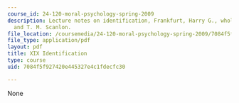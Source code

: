 ```yaml
---
course_id: 24-120-moral-psychology-spring-2009
description: Lecture notes on identification, Frankfurt, Harry G., wholeheartedness,
  and T. M. Scanlon.
file_location: /coursemedia/24-120-moral-psychology-spring-2009/7084f5f927420e445327e4c1fdecfc30_MIT24_120s09_lec19.pdf
file_type: application/pdf
layout: pdf
title: XIX Identification
type: course
uid: 7084f5f927420e445327e4c1fdecfc30

---
```

None